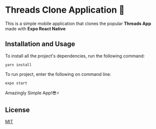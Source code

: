# Threads Clone Application 👀

This is a simple mobile application that clones the popular **Threads App** made with **Expo React Native**

## Installation and Usage

To install all the project's dependencies, run the following command:

```bash
yarn install
```

To run project, enter the following on command line:
```bash
expo start
```

Amazingly Simple App!😎⚡

## License

[MIT](https://choosealicense.com/licenses/mit/)

